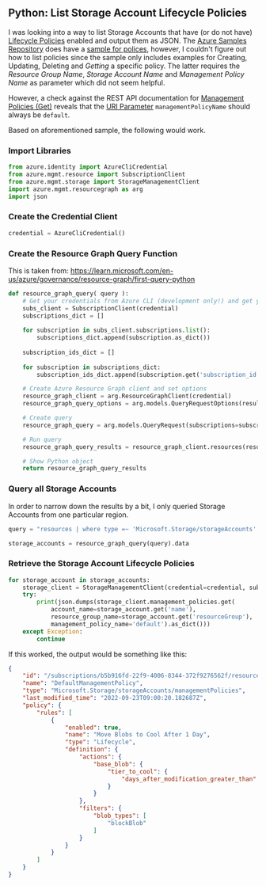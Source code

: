 ## Python: List Storage Account Lifecycle Policies

I was looking into a way to list Storage Accounts that have (or do not have) [Lifecycle Policies](https://learn.microsoft.com/en-us/azure/storage/blobs/lifecycle-management-overview) enabled and output them as JSON.
The [Azure Samples Repository](https://github.com/Azure-Samples) does have a [sample for polices](https://github.com/Azure-Samples/azure-samples-python-management/blob/main/samples/storage/manage_management_policy.py), however, I couldn't figure out how to list policies since the sample only includes examples for Creating, Updating, Deleting and _Getting_ a specific policy. 
The latter requires the _Resource Group Name_, _Storage Account Name_ and _Management Policy Name_ as parameter which did not seem helpful.

However, a check against the REST API documentation for [Management Policies (Get)](https://learn.microsoft.com/en-us/rest/api/storagerp/management-policies/get?tabs=HTTP) reveals that the [URI Parameter](https://learn.microsoft.com/en-us/rest/api/storagerp/management-policies/get?tabs=HTTP#managementpolicyname) `managementPolicyName` should always be `default`.

Based on aforementioned sample, the following would work.

### Import Libraries

```python
from azure.identity import AzureCliCredential
from azure.mgmt.resource import SubscriptionClient
from azure.mgmt.storage import StorageManagementClient
import azure.mgmt.resourcegraph as arg
import json
```

### Create the Credential Client

```python
credential = AzureCliCredential()
```

### Create the Resource Graph Query Function

This is taken from: https://learn.microsoft.com/en-us/azure/governance/resource-graph/first-query-python

```python
def resource_graph_query( query ):
    # Get your credentials from Azure CLI (development only!) and get your subscription list
    subs_client = SubscriptionClient(credential)
    subscriptions_dict = []
    
    for subscription in subs_client.subscriptions.list():
        subscriptions_dict.append(subscription.as_dict())
    
    subscription_ids_dict = []
    
    for subscription in subscriptions_dict:
        subscription_ids_dict.append(subscription.get('subscription_id'))

    # Create Azure Resource Graph client and set options
    resource_graph_client = arg.ResourceGraphClient(credential)
    resource_graph_query_options = arg.models.QueryRequestOptions(result_format="objectArray")

    # Create query
    resource_graph_query = arg.models.QueryRequest(subscriptions=subscription_ids_dict, query=query, options=resource_graph_query_options)

    # Run query
    resource_graph_query_results = resource_graph_client.resources(resource_graph_query)

    # Show Python object
    return resource_graph_query_results
```

### Query all Storage Accounts

In order to narrow down the results by a bit, I only queried Storage Accounts from one particular region.

```python
query = "resources | where type =~ 'Microsoft.Storage/storageAccounts' | where location =~ 'eastus'"

storage_accounts = resource_graph_query(query).data
```

### Retrieve the Storage Account Lifecycle Policies

```python
for storage_account in storage_accounts:
    storage_client = StorageManagementClient(credential=credential, subscription_id=storage_account.get('subscriptionId'))
    try:
        print(json.dumps(storage_client.management_policies.get(
            account_name=storage_account.get('name'), 
            resource_group_name=storage_account.get('resourceGroup'), 
            management_policy_name='default').as_dict()))
    except Exception:
        continue
```

If this worked, the output would be something like this:

```json
{
    "id": "/subscriptions/b5b916fd-22f9-4006-8344-372f9276562f/resourceGroups/resource_group_name/providers/Microsoft.Storage/storageAccounts/storageaccountname/managementPolicies/default",
    "name": "DefaultManagementPolicy",
    "type": "Microsoft.Storage/storageAccounts/managementPolicies",
    "last_modified_time": "2022-09-23T09:00:20.182687Z",
    "policy": {
        "rules": [
            {
                "enabled": true,
                "name": "Move Blobs to Cool After 1 Day",
                "type": "Lifecycle",
                "definition": {
                    "actions": {
                        "base_blob": {
                            "tier_to_cool": {
                                "days_after_modification_greater_than": 1.0
                            }
                        }
                    },
                    "filters": {
                        "blob_types": [
                            "blockBlob"
                        ]
                    }
                }
            }
        ]
    }
}
```
